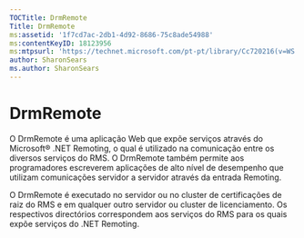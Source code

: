 ```yaml
---
TOCTitle: DrmRemote
Title: DrmRemote
ms:assetid: '1f7cd7ac-2db1-4d92-8686-75c8ade54988'
ms:contentKeyID: 18123956
ms:mtpsurl: 'https://technet.microsoft.com/pt-pt/library/Cc720216(v=WS.10)'
author: SharonSears
ms.author: SharonSears
---
```


DrmRemote
=========

O DrmRemote é uma aplicação Web que expõe serviços através do Microsoft® .NET Remoting, o qual é utilizado na comunicação entre os diversos serviços do RMS. O DrmRemote também permite aos programadores escreverem aplicações de alto nível de desempenho que utilizam comunicações servidor a servidor através da entrada Remoting.

O DrmRemote é executado no servidor ou no cluster de certificações de raiz do RMS e em qualquer outro servidor ou cluster de licenciamento. Os respectivos directórios correspondem aos serviços do RMS para os quais expõe serviços do .NET Remoting.
